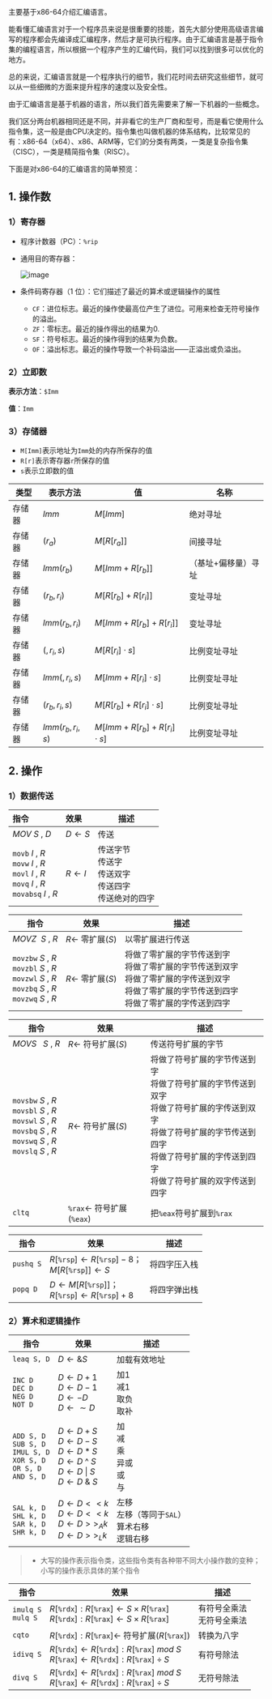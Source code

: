 主要基于x86-64介绍汇编语言。

能看懂汇编语言对于一个程序员来说是很重要的技能，首先大部分使用高级语言编写的程序都会先编译成汇编程序，然后才是可执行程序。由于汇编语言是基于指令集的编程语言，所以根据一个程序产生的汇编代码，我们可以找到很多可以优化的地方。

总的来说，汇编语言就是一个程序执行的细节，我们花时间去研究这些细节，就可以从一些细微的方面来提升程序的速度以及安全性。

由于汇编语言是基于机器的语言，所以我们首先需要来了解一下机器的一些概念。

我们区分两台机器相同还是不同，并非看它的生产厂商和型号，而是看它使用什么指令集，这一般是由CPU决定的。指令集也叫做机器的体系结构，比较常见的有：x86-64（x64）、x86、ARM等，它们的分类有两类，一类是复杂指令集（CISC），一类是精简指令集（RISC）。



下面是对x86-64的汇编语言的简单预览：

## 1. 操作数

### 1）寄存器

- 程序计数器（PC）：`%rip`

- 通用目的寄存器：

  ![image](https://user-images.githubusercontent.com/91216205/202988480-eed63842-c49e-467f-80af-00f0c9acb1f1.png)
  
- 条件码寄存器（1 位）：它们描述了最近的算术或逻辑操作的属性

  - `CF`：进位标志。最近的操作使最高位产生了进位。可用来检查无符号操作的溢出。
  - `ZF`：零标志。最近的操作得出的结果为0.
  - `SF`：符号标志。最近的操作得到的结果为负数。
  - `OF`：溢出标志。最近的操作导致一个补码溢出——正溢出或负溢出。



### 2）立即数

**表示方法**：`$Imm`

**值**：`Imm`



### 3）存储器

- `M[Imm]`表示地址为`Imm`处的内存所保存的值
- `R[r]`表示寄存器`r`所保存的值
- `s`表示立即数的值

| 类型   | 表示方法         | 值                            | 名称                |
| ------ | ---------------- | ----------------------------- | ------------------- |
| 存储器 | $Imm$            | $M[Imm]$                      | 绝对寻址            |
| 存储器 | $(r_a)$          | $M[R[r_a]]$                   | 间接寻址            |
| 存储器 | $Imm(r_b)$       | $M[Imm+R[r_b]]$               | （基址+偏移量）寻址 |
| 存储器 | $(r_b, r_i)$     | $M[R[r_b]+R[r_i]]$            | 变址寻址            |
| 存储器 | $Imm(r_b,r_i)$   | $M[Imm+R[r_b]+R[r_i]]$        | 变址寻址            |
| 存储器 | $(,r_i,s)$       | $M[R[r_i]\cdot s]$            | 比例变址寻址        |
| 存储器 | $Imm(,r_i,s)$    | $M[Imm+R[r_i]\cdot s]$        | 比例变址寻址        |
| 存储器 | $(r_b,r_i,s)$    | $M[R[r_b]+R[r_i]\cdot s]$     | 比例变址寻址        |
| 存储器 | $Imm(r_b,r_i,s)$ | $M[Imm+R[r_b]+R[r_i]\cdot s]$ | 比例变址寻址        |



## 2. 操作

### 1）数据传送

| 指令                                                         | 效果                | 描述                                                         |
| :----------------------------------------------------------- | :------------------ | ------------------------------------------------------------ |
| $MOV \ S\ , \ D$                                             | $D\longleftarrow S$ | 传送                                                         |
| `movb`   $I\ ,\ R$<br />`movw`   $I\ ,\ R$<br />`movl`   $I\ ,\ R$<br />`movq`   $I\ ,\ R$<br />`movabsq`   $I\ ,\ R$ | $R\longleftarrow I$ | 传送字节<br />传送字<br />传送双字<br />传送四字<br />传送绝对的四字 |



| 指令                                                         | 效果                          | 描述                                                         |
| ------------------------------------------------------------ | ----------------------------- | ------------------------------------------------------------ |
| $MOVZ \ \ S\ ,\ R$                                           | $R\longleftarrow$ 零扩展$(S)$ | 以零扩展进行传送                                             |
| `movzbw`   $S\ ,\ R$<br />`movzbl`   $S\ ,\ R$<br />`movzwl`   $S\ ,\ R$<br />`movzbq`   $S\ ,\ R$<br />`movzwq`   $S\ ,\ R$ | $R\longleftarrow$ 零扩展$(S)$ | 将做了零扩展的字节传送到字<br />将做了零扩展的字节传送到双字<br />将做了零扩展的字传送到双字<br />将做了零扩展的字节传送到四字<br />将做了零扩展的字传送到四字 |



| 指令                                                         | 效果                                    | 描述                                                         |
| ------------------------------------------------------------ | --------------------------------------- | ------------------------------------------------------------ |
| $MOVS\ \ \ S\ ,\ R$                                          | $R\longleftarrow$ 符号扩展$(S)$         | 传送符号扩展的字节                                           |
| `movsbw`   $S\ ,\ R$<br />`movsbl`   $S\ ,\ R$<br />`movswl`   $S\ ,\ R$<br />`movsbq`   $S\ ,\ R$<br />`movswq`   $S\ ,\ R$<br />`movslq`   $S\ ,\ R$ | $R\longleftarrow$ 符号扩展$(S)$         | 将做了符号扩展的字节传送到字<br />将做了符号扩展的字节传送到双字<br />将做了符号扩展的字传送到双字<br />将做了符号扩展的字节传送到四字<br />将做了符号扩展的字传送到四字<br />将做了符号扩展的双字传送到四字 |
| `cltq`                                                       | `%rax`$\longleftarrow$ 符号扩展(`%eax`) | 把`%eax`符号扩展到`%rax`                                     |



| 指令      | 效果                                                         | 描述         |
| --------- | ------------------------------------------------------------ | ------------ |
| `pushq S` | $R[$`%rsp`$]\longleftarrow R[$`%rsp`$]-8$；<br />$M[R[$`%rsp`$]]\longleftarrow S$ | 将四字压入栈 |
| `popq D`  | $D\longleftarrow M[R[$`%rsp`$]]$；<br />$R[$`%rsp`$]\longleftarrow R[$`%rsp`$]+8$ | 将四字弹出栈 |



### 2）算术和逻辑操作

| 指令                                                         | 效果                                                         | 描述                                                      |
| ------------------------------------------------------------ | ------------------------------------------------------------ | --------------------------------------------------------- |
| `leaq S, D`                                                  | $D\longleftarrow \&S$                                        | 加载有效地址                                              |
| `INC D`<br/>`DEC D`<br/>`NEG D`<br/>`NOT D`                  | $D\longleftarrow D+1$<br />$D\longleftarrow D-1$<br />$D\longleftarrow -D$<br />$D\longleftarrow \sim D$ | 加1<br />减1<br />取负<br />取补                          |
| `ADD S, D`<br/>`SUB S, D`<br/>`IMUL S, D`<br/>`XOR S, D`<br/>`OR S, D`<br/>`AND S, D` | $D\longleftarrow D+S$<br />$D\longleftarrow D-S$<br />$D\longleftarrow D*S$<br />$D\longleftarrow D$ ^ $S$<br />$D\longleftarrow D\ \|\ S$<br />$D\longleftarrow D\ \&\ S$ | 加<br />减<br />乘<br />异或<br />或<br />与              |
| `SAL k, D`<br />`SHL k, D`<br />`SAR k, D`<br />`SHR k, D`   | $D\longleftarrow D<<k$<br />$D\longleftarrow D<<k$<br />$D\longleftarrow D>>_A k$<br />$D\longleftarrow D>>_L k$ | 左移<br />左移（等同于`SAL`）<br />算术右移<br />逻辑右移 |

> - 大写的操作表示指令类，这些指令类有各种带不同大小操作数的变种；小写的操作表示具体的某个指令



| 指令                    | 效果                                                         | 描述                           |
| ----------------------- | ------------------------------------------------------------ | ------------------------------ |
| `imulq S`<br />`mulq S` | $R[$`%rdx`$]: R[$`%rax`$]\longleftarrow S\times R[$`%rax`$]$<br />$R[$`%rdx`$]: R[$`%rax`$]\longleftarrow S\times R[$`%rax`$]$ | 有符号全乘法<br />无符号全乘法 |
| `cqto`                  | $R[$`%rdx`$]: R[$`%rax`$]\longleftarrow$ 符号扩展$(R[$`%rax`$])$ | 转换为八字                     |
| `idivq S`               | $R[$`%rdx`$]\longleftarrow R[$`%rdx`$]: R[$`%rax`$]\ mod\ S$<br />$R[$`%rax`$]\longleftarrow R[$`%rdx`$]: R[$`%rax`$]\div S$ | 有符号除法                     |
| `divq S`                | $R[$`%rdx`$]\longleftarrow R[$`%rdx`$]: R[$`%rax`$]\ mod\ S$<br />$R[$`%rax`$]\longleftarrow R[$`%rdx`$]: R[$`%rax`$]\div S$ | 无符号除法                     |
